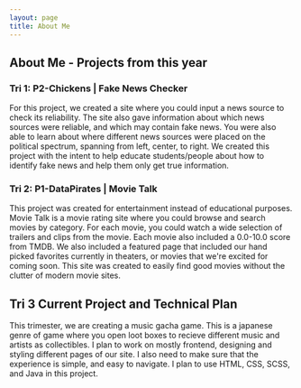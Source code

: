 ```yaml
---
layout: page
title: About Me
---
```


## About Me - Projects from this year

### Tri 1: P2-Chickens | Fake News Checker
For this project, we created a site where you could input a news source to check its reliability. The site also gave information about which news sources were reliable, and which may contain fake news. You were also able to learn about where different news sources were placed on the political spectrum, spanning from left, center, to right. We created this project with the intent to help educate students/people about how to identify fake news and help them only get true information.

### Tri 2: P1-DataPirates | Movie Talk
This project was created for entertainment instead of educational purposes. Movie Talk is a movie rating site where you could browse and search movies by category. For each movie, you could watch a wide selection of trailers and clips from the movie. Each movie also included a 0.0-10.0 score from TMDB. We also included a featured page that included our hand picked favorites currently in theaters, or movies that we're excited for coming soon. This site was created to easily find good movies without the clutter of modern movie sites.

## Tri 3 Current Project and Technical Plan

This trimester, we are creating a music gacha game. This is a japanese genre of game where you open loot boxes to recieve different music and artists as collectibles. I plan to work on mostly frontend, designing and styling different pages of our site. I also need to make sure that the experience is simple, and easy to navigate. I plan to use HTML, CSS, SCSS, and Java in this project.
